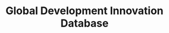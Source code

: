 ---
layout: default
associated_platform: Results for Development
country: United Kingdom
last_edit: '2022-07-18T14:46:38.000Z'
location: https://docs.google.com/spreadsheets/d/1Krpro1m4EXR5TYTPMIfPulKSfIXnoQSd/edit#gid=1905293982
notes: some notes
point_of_contact: Agnes
shortname: r4d_global_dev_innovs
title: Global Development Innovation Database
uuid: recqJwzGDGmfb1PM7
---